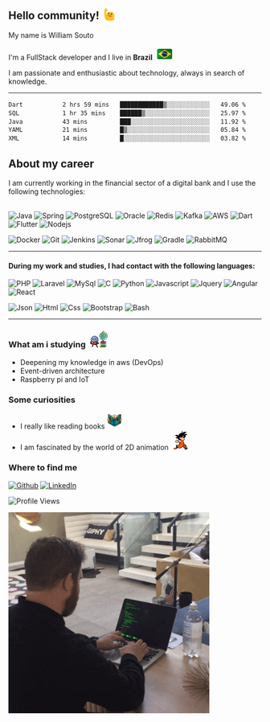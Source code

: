 ## Hello community! <img src="./img/blob-wave.gif" width="30" style="vertical-align: bottom">

My name is William Souto</br>
<p>I'm a FullStack developer and I live in <b>Brazil</b> <img alt="Brasil" src="./img/brasil-icon.png" width="30px" height="30" style="vertical-align: bottom; margin: 0 5px"/></p>

I am passionate and enthusiastic about technology, always in search of knowledge.

<hr/>

<!--START_SECTION:waka-->

```txt
Dart           2 hrs 59 mins   ████████████▒░░░░░░░░░░░░   49.06 %
SQL            1 hr 35 mins    ██████▒░░░░░░░░░░░░░░░░░░   25.97 %
Java           43 mins         ███░░░░░░░░░░░░░░░░░░░░░░   11.92 %
YAML           21 mins         █▒░░░░░░░░░░░░░░░░░░░░░░░   05.84 %
XML            14 mins         █░░░░░░░░░░░░░░░░░░░░░░░░   03.82 %
```

<!--END_SECTION:waka-->

## About my career


I am currently working in the financial sector of a digital bank and I use the following technologies:
<br/>
<br/>

![Java](https://img.shields.io/badge/Java-de4341?style=flat&logo=java&logoColor=white)
![Spring](https://img.shields.io/badge/Spring-4EAA25?style=flat&logo=spring&logoColor=white)
![PostgreSQL](https://img.shields.io/badge/PostgreSQL-0175C2?style=flat&logo=postgresql&logoColor=white)
![Oracle](https://img.shields.io/badge/Oracle-0175C2?style=flat&logo=oracle&logoColor=white)
![Redis](https://img.shields.io/badge/Redis-9e2220?style=flat&logo=redis&logoColor=white)
![Kafka](https://img.shields.io/badge/Kafka-000000?style=flat&logo=apachekafka&logoColor=white)
![AWS](https://img.shields.io/badge/AWS-f28741?style=flat&logo=amazon-aws&logoColor=white)
![Dart](https://img.shields.io/badge/Dart-0175C2?style=flat&logo=dart&logoColor=white)
![Flutter](https://img.shields.io/badge/Flutter-0175C2?style=flat&logo=flutter&logoColor=white)
![Nodejs](https://img.shields.io/badge/Node-1c3e23?style=flat&logo=node.js&logoColor=white)


![Docker](https://img.shields.io/badge/Docker-2391e6?style=flat&logo=docker&logoColor=white)
![Git](https://img.shields.io/badge/Git-e94e31?style=flat&logo=git&logoColor=white)
![Jenkins](https://img.shields.io/badge/Jenkins-315464?style=flat&logo=jenkins&logoColor=white)
![Sonar](https://img.shields.io/badge/Sonar-2391e6?style=flat&logo=sonarqube&logoColor=white)
![Jfrog](https://img.shields.io/badge/Jfrog-41bf47?style=flat&logo=jfrog&logoColor=white)
![Gradle](https://img.shields.io/badge/Gradle-022f38?style=flat&logo=gradle&logoColor=white)
![RabbitMQ](https://img.shields.io/badge/RabbitMQ-e94e31?style=flat&logo=rabbitmq&logoColor=white)

<hr/>

#### During my work and studies, I had contact with the following languages:


![PHP](https://img.shields.io/badge/PHP-7377ad?style=flat&logo=php&logoColor=white)
![Laravel](https://img.shields.io/badge/Laravel-f72c1f?style=flat&logo=laravel&logoColor=white)
![MySql](https://img.shields.io/badge/MySql-004260?style=flat&logo=mysql&logoColor=white)
![C](https://img.shields.io/badge/C-00599C?style=flat&logo=c&logoColor=white)
![Python](https://img.shields.io/badge/Python-FFD43B?style=flat&logo=python&logoColor=darkgreen)
![Javascript](https://img.shields.io/badge/JavaScript-323330?style=flat&logo=javascript&logoColor=F7DF1E)
![Jquery](https://img.shields.io/badge/Jquery-005aa2?style=flat&logo=jquery&logoColor=F7DF1E)
![Angular](https://img.shields.io/badge/Angular-bd002e?style=flat&logo=angular&logoColor=white)
![React](https://img.shields.io/badge/React-58c4dc?style=flat&logo=react&logoColor=white)

![Json](https://img.shields.io/badge/json-5E5C5C?style=flat&logo=json&logoColor=white)
![Html](https://img.shields.io/badge/HTML5-E34F26?style=flat&logo=html5&logoColor=white)
![Css](https://img.shields.io/badge/CSS3-1572B6?style=flat&logo=css3&logoColor=white)
![Bootstrap](https://img.shields.io/badge/Bootstrap-5c3e88?style=flat&logo=bootstrap&logoColor=white)
![Bash](https://img.shields.io/badge/GNU%20Bash-4EAA25?style=flat&logo=GNU%20Bash&logoColor=white)

<hr/>

### What am i studying <img src="./img/study.gif" style="margin-left: 5px">

- Deepening my knowledge in aws (DevOps)
- Event-driven architecture
- Raspberry pi and IoT

### Some curiosities

- I really like reading books <img src="./img/abc_book.gif" width="30" style="vertical-align: bottom">
- I am fascinated by the world of 2D animation <img src="./img/gokurun.gif" width="30" style="vertical-align: bottom; margin-left: 5px">

### Where to find me

<p>
    <a href="https://github.com/williamsouto-dev" target="_blank"><img alt="Github" src="https://img.shields.io/badge/GitHub-%2312100E.svg?&style=for-the-badge&logo=Github&logoColor=white" /></a>
    <a href="https://www.linkedin.com/in/william-souto-180004a6" target="_blank"><img alt="LinkedIn" src="https://img.shields.io/badge/linkedin-%230077B5.svg?&style=for-the-badge&logo=linkedin&logoColor=white" /></a>
</p>

![Profile Views](https://komarev.com/ghpvc/?username=williamsouto-dev)

<img src="./img/end.gif" width="400" style="vertical-align: bottom">

<!--
**williamsouto-dev/williamsouto-dev** is a ✨ _special_ ✨ repository because its `README.md` (this file) appears on your GitHub profile.

Here are some ideas to get you started:

- 🔭 I’m currently working on ...
- 🌱 I’m currently learning ...
- 👯 I’m looking to collaborate on ...
- 🤔 I’m looking for help with ...
- 💬 Ask me about ...
- 📫 How to reach me: ...
- 😄 Pronouns: ...
- ⚡ Fun fact: ...
-->
